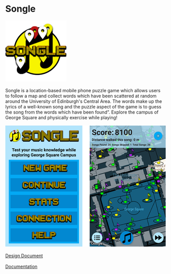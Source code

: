 # Songle
![logo](https://github.com/iamstelios/Songle/blob/master/songle%20logo%20v4.2.png?raw=true)
<br />
<br />
Songle is a location-based mobile phone puzzle game which allows users to follow a map and collect words which have been scattered at random around the University of Edinburgh's Central Area. The words make up the lyrics of a well-known song and the puzzle aspect of the game is to guess the song from the words which have been found”. Explore the campus of George Square and physically exercise while playing!
<br />
<br />
![screens](https://github.com/iamstelios/Songle/blob/master/Songle_screens.png?raw=true)
<br />
<br />
[Design Document](https://github.com/iamstelios/Songle/blob/master/design.pdf)
<br />
<br />
[Documentation](https://github.com/iamstelios/Songle/blob/master/Documentation.pdf)
<br />
<br />
